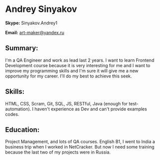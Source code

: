 # Andrey Sinyakov

**Skype:** Sinyakov.Andrey1

**Email:** art-maker@yandex.ru
   
## Summary:
I'm a QA Engineer and work as lead last 2 years. I want to learn Frontend Development course because it is very interesting for me and I want to improve my programming skills and I'm sure it will give me a new opportunity for my career.  I'll do my best to achieve this seek.  

## Skills:
HTML, CSS, Scram, Git, SQL, JS, RESTful, Java (enough for test-automation).
I haven't experience as Dev and can't provide examples codes.

## Education: 
Project Management, and lots of QA courses. 
English B1, I went to India a business trip  when I worked in NetCracker. But now I need some training because the last two of my projects were in Russia.
